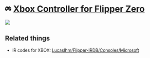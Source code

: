 # <img src="./xbox_controller.png" height="20px" /> [Xbox Controller for Flipper Zero](https://github.com/gebeto/flipper-xbox-controller)

<img src="https://i.imgur.com/kfxmusm.png" height="256px" />


## Related things

 - IR codes for XBOX: [Lucaslhm/Flipper-IRDB/Consoles/Microsoft](https://github.com/Lucaslhm/Flipper-IRDB/tree/main/Consoles/Microsoft)
